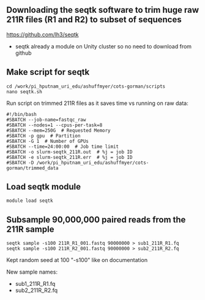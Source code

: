 ## Downloading the seqtk software to trim huge raw 211R files (R1 and R2) to subset of sequences
https://github.com/lh3/seqtk 
- seqtk already a module on Unity cluster so no need to download from github

## Make script for seqtk
```
cd /work/pi_hputnam_uri_edu/ashuffmyer/cots-gorman/scripts
nano seqtk.sh
```
Run script on trimmed 211R files as it saves time vs running on raw data:
```
#!/bin/bash
#SBATCH --job-name=fastqc_raw
#SBATCH --nodes=1 --cpus-per-task=8
#SBATCH --mem=250G  # Requested Memory
#SBATCH -p gpu  # Partition
#SBATCH -G 1  # Number of GPUs
#SBATCH --time=24:00:00  # Job time limit
#SBATCH -o slurm-seqtk_211R.out  # %j = job ID
#SBATCH -e slurm-seqtk_211R.err  # %j = job ID
#SBATCH -D /work/pi_hputnam_uri_edu/ashuffmyer/cots-gorman/trimmed_data
```
## Load seqtk module
```
module load seqtk
```

## Subsample 90,000,000 paired reads from the 211R sample
```
seqtk sample -s100 211R_R1_001.fastq 90000000 > sub1_211R_R1.fq
seqtk sample -s100 211R_R2_001.fastq 90000000 > sub2_211R_R2.fq
```

Kept random seed at 100 "-s100" like on documentation

New sample names:
- sub1_211R_R1.fq
- sub2_211R_R2.fq
